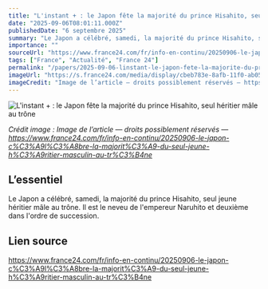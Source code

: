 ```yaml
---
title: "L'instant + : le Japon fête la majorité du prince Hisahito, seul héritier mâle au trône"
date: "2025-09-06T08:01:11.000Z"
publishedDate: "6 septembre 2025"
summary: "Le Japon a célébré, samedi, la majorité du prince Hisahito, seul jeune héritier mâle au trône. Il est le neveu de l'empereur Naruhito et deuxième dans l'ordre de succession."
importance: ""
sourceUrl: "https://www.france24.com/fr/info-en-continu/20250906-le-japon-c%C3%A9l%C3%A8bre-la-majorit%C3%A9-du-seul-jeune-h%C3%A9ritier-masculin-au-tr%C3%B4ne"
tags: ["France", "Actualité", "France 24"]
permalink: "/papers/2025-09-06-linstant-le-japon-fete-la-majorite-du-prince-hisahito-seul-heritier-male-au-trone"
imageUrl: "https://s.france24.com/media/display/cbeb783e-8afb-11f0-ab05-005056a90284/w:1280/p:16x9/000-73L8664.jpg"
imageCredit: "Image de l’article — droits possiblement réservés — https://www.france24.com/fr/info-en-continu/20250906-le-japon-c%C3%A9l%C3%A8bre-la-majorit%C3%A9-du-seul-jeune-h%C3%A9ritier-masculin-au-tr%C3%B4ne"
---
```


![L'instant + : le Japon fête la majorité du prince Hisahito, seul héritier mâle au trône](https://s.france24.com/media/display/cbeb783e-8afb-11f0-ab05-005056a90284/w:1280/p:16x9/000-73L8664.jpg)

*Crédit image : Image de l’article — droits possiblement réservés — https://www.france24.com/fr/info-en-continu/20250906-le-japon-c%C3%A9l%C3%A8bre-la-majorit%C3%A9-du-seul-jeune-h%C3%A9ritier-masculin-au-tr%C3%B4ne*

## L’essentiel

Le Japon a célébré, samedi, la majorité du prince Hisahito, seul jeune héritier mâle au trône. Il est le neveu de l'empereur Naruhito et deuxième dans l'ordre de succession.

## Lien source

https://www.france24.com/fr/info-en-continu/20250906-le-japon-c%C3%A9l%C3%A8bre-la-majorit%C3%A9-du-seul-jeune-h%C3%A9ritier-masculin-au-tr%C3%B4ne
